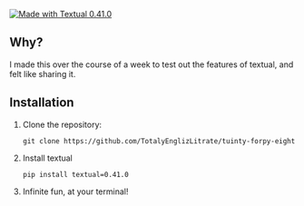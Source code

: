 [![Made with Textual 0.41.0](https://img.shields.io/badge/Made%20with-Textual-blue)](https://github.com/Textualize/textual)

## Why?
I made this over the course of a week to test out the features of textual, and felt like sharing it.

## Installation

1. Clone the repository:
    ```
    git clone https://github.com/TotalyEnglizLitrate/tuinty-forpy-eight
    ```

2. Install textual
    ```
    pip install textual=0.41.0
    ```

3. Infinite fun, at your terminal!
